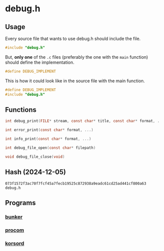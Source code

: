 # debug.h

## Usage

Every source file that wants to use debug.h should include the file.
```c
#include "debug.h"
```

But, **only one** of the `.c` files (preferably the one with the `main` function) should define the implementation.
```c
#define DEBUG_IMPLEMENT
```

This is how it could look like in the source file with the main function.
```c
#define DEBUG_IMPLEMENT
#include "debug.h"
```

## Functions
```c
int debug_print(FILE* stream, const char* title, const char* format, ...)
```

```c
int error_print(const char* format, ...)
```

```c
int info_print(const char* format, ...)
```

```c
int debug_file_open(const char* filepath)
```

```c
void debug_file_close(void)
```

## Hash (2024-12-05)

```
073f1572f3ac70f7fcf45a7fecb19525c872938a9eadc61cd25ad441cf800a63  debug.h
```

## Programs

### [bunker](https://github.com/hfridholm/bunker)

### [procom](https://github.com/hfridholm/procom)

### [korsord](https://github.com/hfridholm/korsord)
